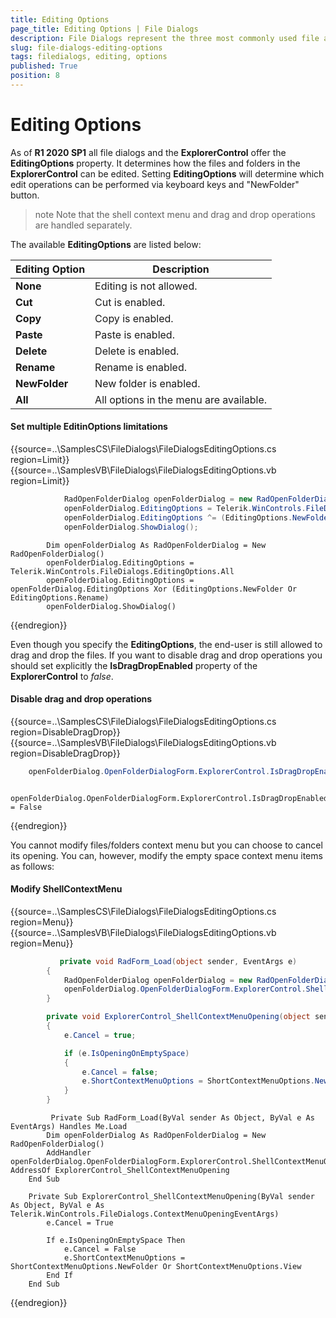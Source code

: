 ```yaml
---
title: Editing Options
page_title: Editing Options | File Dialogs
description: File Dialogs represent the three most commonly used file and folder manipulation dialogs
slug: file-dialogs-editing-options
tags: filedialogs, editing, options
published: True
position: 8 
---
```


# Editing Options

As of **R1 2020 SP1** all file dialogs and the **ExplorerControl** offer the **EditingOptions** property. It determines how the files and folders in the **ExplorerControl** can be edited. Setting **EditingOptions** will determine which edit operations can be performed  via keyboard keys and "NewFolder" button.

>note Note that the shell context menu and drag and drop operations are handled separately.

The available **EditingOptions** are listed below:

|Editing Option|Description|
|----|----|
|**None**|Editing is not allowed.|
|**Cut**|Cut is enabled.|
|**Copy**|Copy is enabled.|
|**Paste**|Paste is enabled.|
|**Delete**|Delete is enabled.|
|**Rename**|Rename is enabled.|
|**NewFolder**|New folder is enabled.|
|**All**|All options in the menu are available.|


#### Set multiple EditinOptions limitations 

{{source=..\SamplesCS\FileDialogs\FileDialogsEditingOptions.cs region=Limit}}
{{source=..\SamplesVB\FileDialogs\FileDialogsEditingOptions.vb region=Limit}}

````C#
            RadOpenFolderDialog openFolderDialog = new RadOpenFolderDialog();
            openFolderDialog.EditingOptions = Telerik.WinControls.FileDialogs.EditingOptions.All;
            openFolderDialog.EditingOptions ^= (EditingOptions.NewFolder | EditingOptions.Rename);
            openFolderDialog.ShowDialog();

````
````VB.NET
        Dim openFolderDialog As RadOpenFolderDialog = New RadOpenFolderDialog()
        openFolderDialog.EditingOptions = Telerik.WinControls.FileDialogs.EditingOptions.All
        openFolderDialog.EditingOptions = openFolderDialog.EditingOptions Xor (EditingOptions.NewFolder Or EditingOptions.Rename)
        openFolderDialog.ShowDialog()

````

{{endregion}} 

Even though you specify the **EditingOptions**, the end-user is still allowed to drag and drop the files. If you want to disable drag and drop operations you should set explicitly the **IsDragDropEnabled** property of the **ExplorerControl** to *false*.
 
#### Disable drag and drop operations

{{source=..\SamplesCS\FileDialogs\FileDialogsEditingOptions.cs region=DisableDragDrop}}
{{source=..\SamplesVB\FileDialogs\FileDialogsEditingOptions.vb region=DisableDragDrop}}

````C#
    openFolderDialog.OpenFolderDialogForm.ExplorerControl.IsDragDropEnabled = false;    

````
````VB.NET
	openFolderDialog.OpenFolderDialogForm.ExplorerControl.IsDragDropEnabled = False

````

{{endregion}} 


You cannot modify files/folders context menu but you can choose to cancel its opening. You can, however, modify the empty space context menu items as follows:

#### Modify ShellContextMenu

{{source=..\SamplesCS\FileDialogs\FileDialogsEditingOptions.cs region=Menu}}
{{source=..\SamplesVB\FileDialogs\FileDialogsEditingOptions.vb region=Menu}}

````C#
           private void RadForm_Load(object sender, EventArgs e)
        {
            RadOpenFolderDialog openFolderDialog = new RadOpenFolderDialog();
            openFolderDialog.OpenFolderDialogForm.ExplorerControl.ShellContextMenuOpening += ExplorerControl_ShellContextMenuOpening;
        }

        private void ExplorerControl_ShellContextMenuOpening(object sender, Telerik.WinControls.FileDialogs.ContextMenuOpeningEventArgs e)
        {
            e.Cancel = true;

            if (e.IsOpeningOnEmptySpace)
            {
                e.Cancel = false;
                e.ShortContextMenuOptions = ShortContextMenuOptions.NewFolder | ShortContextMenuOptions.View;
            }
        }     

````
````VB.NET
	     Private Sub RadForm_Load(ByVal sender As Object, ByVal e As EventArgs) Handles Me.Load
        Dim openFolderDialog As RadOpenFolderDialog = New RadOpenFolderDialog()
        AddHandler openFolderDialog.OpenFolderDialogForm.ExplorerControl.ShellContextMenuOpening, AddressOf ExplorerControl_ShellContextMenuOpening
    End Sub

    Private Sub ExplorerControl_ShellContextMenuOpening(ByVal sender As Object, ByVal e As Telerik.WinControls.FileDialogs.ContextMenuOpeningEventArgs)
        e.Cancel = True

        If e.IsOpeningOnEmptySpace Then
            e.Cancel = False
            e.ShortContextMenuOptions = ShortContextMenuOptions.NewFolder Or ShortContextMenuOptions.View
        End If
    End Sub

````

{{endregion}}


